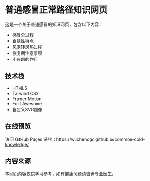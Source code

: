 # 普通感冒正常路径知识网页

这是一个关于普通感冒的知识网页，包含以下内容：

- 感冒全过程
- 自限性特点
- 风寒转风热过程
- 恢复期注意事项
- 小柴胡的作用

## 技术栈

- HTML5
- Tailwind CSS
- Framer Motion
- Font Awesome
- 自定义SVG图像

## 在线预览

访问 GitHub Pages 链接：https://wuchencgq.github.io/common-cold-knowledge/

## 内容来源

本网页内容仅供学习参考，如有健康问题请咨询专业医生。